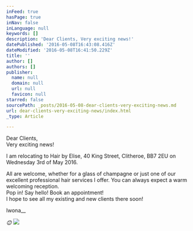 ```yaml
---
inFeed: true
hasPage: true
inNav: false
inLanguage: null
keywords: []
description: 'Dear Clients, Very exciting news!'
datePublished: '2016-05-08T16:43:08.416Z'
dateModified: '2016-05-08T16:41:50.229Z'
title: ''
author: []
authors: []
publisher:
  name: null
  domain: null
  url: null
  favicon: null
starred: false
sourcePath: _posts/2016-05-08-dear-clients-very-exciting-news.md
url: dear-clients-very-exciting-news/index.html
_type: Article

---
```

Dear Clients,  
Very exciting news!

I am relocating to Hair by Elise, 40 King Street, Clitheroe, BB7 2EU on Wednesday 3rd of May 2016\.

All are welcome, whether for a glass of champagne or just one of our excellent professional hair services I offer. You can always expect a warm welcoming reception.  
Pop in! Say hello! Book an appointment!  
I hope to see all my existing and new clients there soon!

Iwona__

_😊_
![](https://the-grid-user-content.s3-us-west-2.amazonaws.com/34e79cb3-5169-490e-acd2-dcf12024feb5.png)